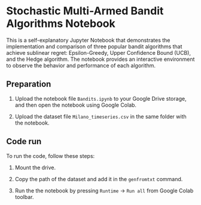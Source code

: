 # Stochastic Multi-Armed Bandit Algorithms Notebook

This is a self-explanatory Jupyter Notebook that demonstrates the implementation and comparison of three popular bandit algorithms that achieve sublinear regret: Epsilon-Greedy, Upper Confidence Bound (UCB), and the Hedge algorithm. The notebook provides an interactive environment to observe the behavior and performance of each algorithm.

## Preparation

1. Upload the notebook file `Bandits.ipynb` to your Google Drive storage, and then open the notebook using Google Colab.

2. Upload the dataset file `Milano_timeseries.csv` in the same folder with the notebook. 

## Code run

To run the code, follow these steps:

1. Mount the drive.

2. Copy the path of the dataset and add it in the `genfromtxt` command.

3. Run the the notebook by pressing `Runtime` -> `Run all` from Google Colab toolbar.
